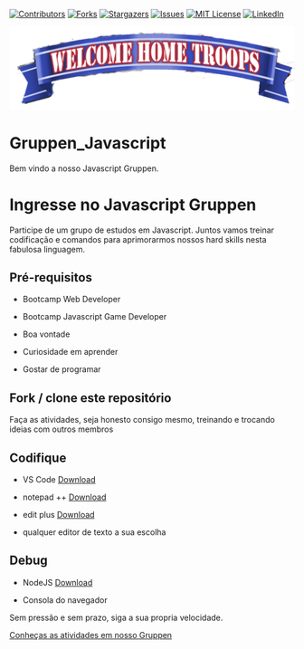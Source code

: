 <!-- PROJECT SHIELDS -->

[![Contributors][contributors-shield]][contributors-url]
[![Forks][forks-shield]][forks-url]
[![Stargazers][stars-shield]][stars-url]
[![Issues][issues-shield]][issues-url]
[![MIT License][license-shield]][license-url]
[![LinkedIn][linkedin-shield]][linkedin-url]

<!-- PROJECT LOGO -->
![Welcome Jedis e Padawans](Images/Welcome.png)

# Gruppen_Javascript

Bem vindo a nosso Javascript Gruppen.



# Ingresse no Javascript Gruppen

Participe de um grupo de estudos em Javascript. Juntos vamos treinar codificação e comandos para aprimorarmos nossos hard skills nesta fabulosa linguagem.



## Pré-requisitos


- Bootcamp Web Developer

- Bootcamp Javascript Game Developer

- Boa vontade

- Curiosidade em aprender

- Gostar de programar

  

## Fork / clone este repositório

Faça as atividades, seja honesto consigo mesmo, treinando e trocando ideias com outros membros



## Codifique

- VS Code [Download](https://code.visualstudio.com/download)

- notepad ++ [Download](https://notepad-plus-plus.org/downloads/)

- edit plus [Download](https://www.editplus.com/download.html)

- qualquer editor de texto a sua escolha

  

## Debug

- NodeJS [Download](https://nodejs.org/en/download/)

- Consola do navegador

  

Sem pressão e sem prazo, siga a sua propria velocidade.

[Conheças as atividades em nosso Gruppen](ListaAtividade.Md)


<!-- MARKDOWN LINKS & IMAGES -->
<!-- https://www.markdownguide.org/basic-syntax/#reference-style-links -->
[contributors-shield]: https://img.shields.io/github/contributors/VagnerBellacosa/DIO_Bootcamps.svg?style=for-the-badge
[contributors-url]: https://github.com/VagnerBellacosa/DIO_Bootcamps/graphs/contributors
[forks-shield]: https://img.shields.io/github/forks/VagnerBellacosa/DIO_Bootcamps.svg?style=for-the-badge
[forks-url]: https://github.com/VagnerBellacosa/DIO_Bootcamps/network/members
[stars-shield]: https://img.shields.io/github/stars/VagnerBellacosa/DIO_Bootcamps.svg?style=for-the-badge
[stars-url]: https://github.com/VagnerBellacosa/DIO_Bootcamps/stargazers
[issues-shield]: https://img.shields.io/github/issues/VagnerBellacosa/DIO_Bootcamps.svg?style=for-the-badge
[issues-url]: https://github.com/VagnerBellacosa/DIO_Bootcamps/issues
[license-shield]: https://img.shields.io/github/license/VagnerBellacosa/DIO_Bootcamps.svg?style=for-the-badge
[license-url]: https://github.com/VagnerBellacosa/DIO_Bootcamps/blob/master/LICENSE.txt
[linkedin-shield]: https://img.shields.io/badge/-LinkedIn-black.svg?style=for-the-badge&logo=linkedin&colorB=555
[linkedin-url]: https://www.linkedin.com/in/VagnerBellacosa/
[product-screenshot]: Images/Welcome.png